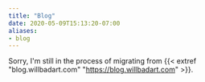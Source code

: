 ```yaml
---
title: "Blog"
date: 2020-05-09T15:13:20-07:00
aliases:
- blog
---
```


Sorry, I'm still in the process of migrating from {{< extref
"blog.willbadart.com" "https://blog.willbadart.com" >}}.
